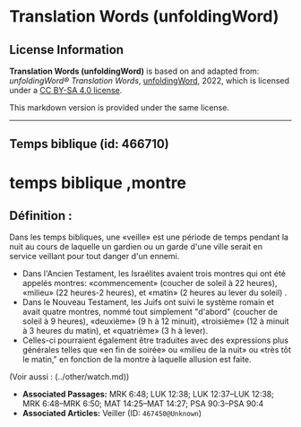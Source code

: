 # Translation Words (unfoldingWord)

## License Information

**Translation Words (unfoldingWord)** is based on and adapted from: _unfoldingWord® Translation Words_, [unfoldingWord](https://unfoldingword.org/utw), 2022, which is licensed under a [CC BY-SA 4.0 license](https://creativecommons.org/licenses/by-sa/4.0/legalcode.en).

This markdown version is provided under the same license.



--------------------------------

## Temps biblique (id: 466710)

temps biblique ,montre
======================

Définition :
------------

Dans les temps bibliques, une «veille» est une période de temps pendant la nuit au cours de laquelle un gardien ou un garde d'une ville serait en service veillant pour tout danger d'un ennemi.

* Dans l'Ancien Testament, les Israélites avaient trois montres qui ont été appelés montres: «commencement» (coucher de soleil à 22 heures), «milieu» (22 heures\-2 heures), et «matin» (2 heures au lever du soleil) .
* Dans le Nouveau Testament, les Juifs ont suivi le système romain et avait quatre montres, nommé tout simplement "d'abord" (coucher de soleil à 9 heures), «deuxième» (9 h à 12 minuit), «troisième» (12 à minuit à 3 heures du matin), et «quatrième» (3 h à lever).
* Celles\-ci pourraient également être traduites avec des expressions plus générales telles que «en fin de soirée» ou «milieu de la nuit» ou «très tôt le matin," en fonction de la montre à laquelle allusion est faite.

(Voir aussi : (../other/watch.md))

* **Associated Passages:** MRK 6:48; LUK 12:38; LUK 12:37–LUK 12:38; MRK 6:48–MRK 6:50; MAT 14:25–MAT 14:27; PSA 90:3–PSA 90:4
* **Associated Articles:** Veiller (ID: `467450@Unknown`)


